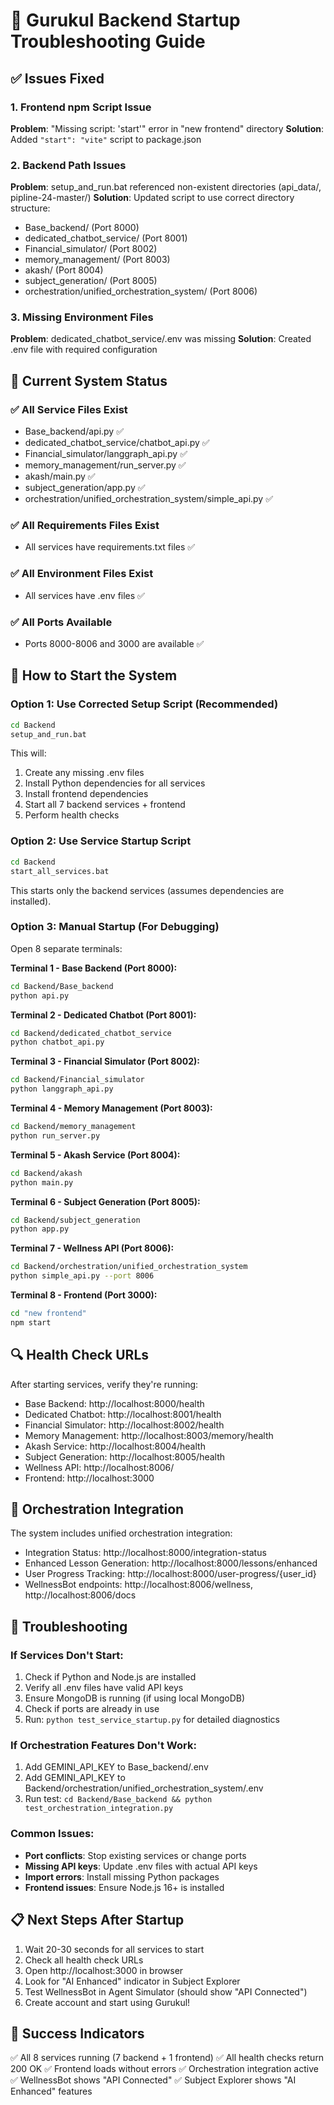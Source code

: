 # 🚀 Gurukul Backend Startup Troubleshooting Guide

## ✅ Issues Fixed

### 1. Frontend npm Script Issue
**Problem**: "Missing script: 'start'" error in "new frontend" directory
**Solution**: Added `"start": "vite"` script to package.json

### 2. Backend Path Issues  
**Problem**: setup_and_run.bat referenced non-existent directories (api_data/, pipline-24-master/)
**Solution**: Updated script to use correct directory structure:
- Base_backend/ (Port 8000)
- dedicated_chatbot_service/ (Port 8001) 
- Financial_simulator/ (Port 8002)
- memory_management/ (Port 8003)
- akash/ (Port 8004)
- subject_generation/ (Port 8005)
- orchestration/unified_orchestration_system/ (Port 8006)

### 3. Missing Environment Files
**Problem**: dedicated_chatbot_service/.env was missing
**Solution**: Created .env file with required configuration

## 🎯 Current System Status

### ✅ All Service Files Exist
- Base_backend/api.py ✅
- dedicated_chatbot_service/chatbot_api.py ✅
- Financial_simulator/langgraph_api.py ✅
- memory_management/run_server.py ✅
- akash/main.py ✅
- subject_generation/app.py ✅
- orchestration/unified_orchestration_system/simple_api.py ✅

### ✅ All Requirements Files Exist
- All services have requirements.txt files ✅

### ✅ All Environment Files Exist
- All services have .env files ✅

### ✅ All Ports Available
- Ports 8000-8006 and 3000 are available ✅

## 🚀 How to Start the System

### Option 1: Use Corrected Setup Script (Recommended)
```bash
cd Backend
setup_and_run.bat
```
This will:
1. Create any missing .env files
2. Install Python dependencies for all services
3. Install frontend dependencies
4. Start all 7 backend services + frontend
5. Perform health checks

### Option 2: Use Service Startup Script
```bash
cd Backend
start_all_services.bat
```
This starts only the backend services (assumes dependencies are installed).

### Option 3: Manual Startup (For Debugging)
Open 8 separate terminals:

**Terminal 1 - Base Backend (Port 8000):**
```bash
cd Backend/Base_backend
python api.py
```

**Terminal 2 - Dedicated Chatbot (Port 8001):**
```bash
cd Backend/dedicated_chatbot_service
python chatbot_api.py
```

**Terminal 3 - Financial Simulator (Port 8002):**
```bash
cd Backend/Financial_simulator
python langgraph_api.py
```

**Terminal 4 - Memory Management (Port 8003):**
```bash
cd Backend/memory_management
python run_server.py
```

**Terminal 5 - Akash Service (Port 8004):**
```bash
cd Backend/akash
python main.py
```

**Terminal 6 - Subject Generation (Port 8005):**
```bash
cd Backend/subject_generation
python app.py
```

**Terminal 7 - Wellness API (Port 8006):**
```bash
cd Backend/orchestration/unified_orchestration_system
python simple_api.py --port 8006
```

**Terminal 8 - Frontend (Port 3000):**
```bash
cd "new frontend"
npm start
```

## 🔍 Health Check URLs

After starting services, verify they're running:

- Base Backend: http://localhost:8000/health
- Dedicated Chatbot: http://localhost:8001/health  
- Financial Simulator: http://localhost:8002/health
- Memory Management: http://localhost:8003/memory/health
- Akash Service: http://localhost:8004/health
- Subject Generation: http://localhost:8005/health
- Wellness API: http://localhost:8006/
- Frontend: http://localhost:3000

## 🧘 Orchestration Integration

The system includes unified orchestration integration:
- Integration Status: http://localhost:8000/integration-status
- Enhanced Lesson Generation: http://localhost:8000/lessons/enhanced
- User Progress Tracking: http://localhost:8000/user-progress/{user_id}
- WellnessBot endpoints: http://localhost:8006/wellness, http://localhost:8006/docs

## 🔧 Troubleshooting

### If Services Don't Start:
1. Check if Python and Node.js are installed
2. Verify all .env files have valid API keys
3. Ensure MongoDB is running (if using local MongoDB)
4. Check if ports are already in use
5. Run: `python test_service_startup.py` for detailed diagnostics

### If Orchestration Features Don't Work:
1. Add GEMINI_API_KEY to Base_backend/.env
2. Add GEMINI_API_KEY to Backend/orchestration/unified_orchestration_system/.env
3. Run test: `cd Backend/Base_backend && python test_orchestration_integration.py`

### Common Issues:
- **Port conflicts**: Stop existing services or change ports
- **Missing API keys**: Update .env files with actual API keys
- **Import errors**: Install missing Python packages
- **Frontend issues**: Ensure Node.js 16+ is installed

## 📋 Next Steps After Startup

1. Wait 20-30 seconds for all services to start
2. Check all health check URLs
3. Open http://localhost:3000 in browser
4. Look for "AI Enhanced" indicator in Subject Explorer
5. Test WellnessBot in Agent Simulator (should show "API Connected")
6. Create account and start using Gurukul!

## 🎉 Success Indicators

✅ All 8 services running (7 backend + 1 frontend)
✅ All health checks return 200 OK
✅ Frontend loads without errors
✅ Orchestration integration active
✅ WellnessBot shows "API Connected"
✅ Subject Explorer shows "AI Enhanced" features
